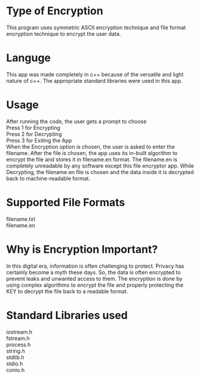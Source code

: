 # Type of Encryption
This program uses symmetric ASCII encryption technique and file format encryption technique to encrypt the user data.

# Languge 
This app was made completely in c++ because of the versatile and light nature of c++. The appropriate standard libraries were used in this app.

# Usage
After running the code, the user gets a prompt to choose   
Press 1 for Encrypting     
Press 2 for Decrypting      
Press 3 for Exiting the App      
When the Encryption option is chosen, the user is asked to enter the filename. After the file is chosen, the app uses its in-built algorithm to encrypt the file and stores it in filename.en format. The filename.en is completely unreadable by any software except this file encryptor app. 
While Decrypting, the filename.en file is chosen and the data inside it is decrypted back to machine-readable format. 
 
# Supported File Formats
filename.txt    
filename.en

# Why is Encryption Important? 
In this digital era, information is often challenging to protect. Privacy has certainly become a myth these days. So, the data is often encrypted to prevent leaks and unwanted access to them. The encryption is done by using complex algorithms to encrypt the file and properly protecting the KEY to decrypt the file back to a readable format. 


# Standard Libraries used
iostream.h   
fstream.h   
process.h   
string.h   
stdlib.h   
stdio.h   
conio.h   

